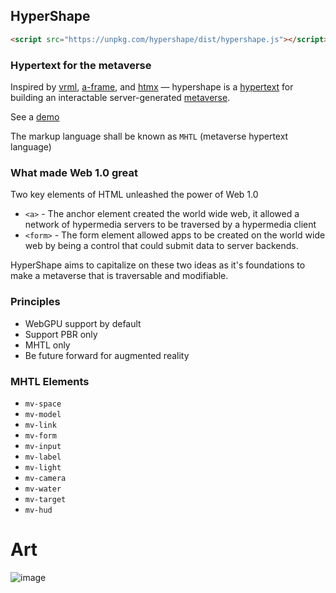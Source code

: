 ## HyperShape

```html
<script src="https://unpkg.com/hypershape/dist/hypershape.js"></script>
```

### Hypertext for the metaverse

Inspired by [vrml](https://en.wikipedia.org/wiki/VRML), [a-frame](https://aframe.io/), and [htmx](https://htmx.org/) — hypershape is a [hypertext](https://en.wikipedia.org/wiki/Hypertext) for building an interactable server-generated [metaverse](https://en.wikipedia.org/wiki/Metaverse).

See a [demo](https://richardanaya.github.io/hypershape/dist/)

The markup language shall be known as `MHTL` (metaverse hypertext language)

### What made Web 1.0 great

Two key elements of HTML unleashed the power of Web 1.0

- `<a>` - The anchor element created the world wide web, it allowed a network of hypermedia servers to be traversed by a hypermedia client
- `<form>` - The form element allowed apps to be created on the world wide web by being a control that could submit data to server backends.

HyperShape aims to capitalize on these two ideas as it's foundations to make a metaverse that is traversable and modifiable.

### Principles

- WebGPU support by default
- Support PBR only
- MHTL only
- Be future forward for augmented reality

### MHTL Elements

- `mv-space`
- `mv-model`
- `mv-link`
- `mv-form`
- `mv-input`
- `mv-label`
- `mv-light`
- `mv-camera`
- `mv-water`
- `mv-target`
- `mv-hud`

# Art

![image](https://github.com/richardanaya/hypershape/assets/294042/8da712bf-ce75-48b5-ac14-4ff8a759f146)

